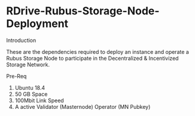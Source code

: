 # RDrive-Rubus-Storage-Node-Deployment

Introduction

These are the dependencies required to deploy an instance and operate a Rubus Storage Node to participate in the Decentralized & Incentivized Storage Network.

Pre-Req

1. Ubuntu 18.4
2. 50 GB Space
3. 100Mbit Link Speed
4. A active Validator (Masternode) Operator (MN Pubkey)
